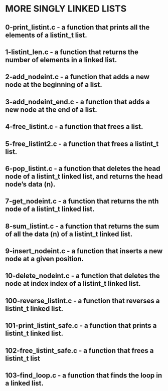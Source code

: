 # MORE SINGLY LINKED LISTS
## 0-print_listint.c - a function that prints all the elements of a listint_t list.
## 1-listint_len.c - a function that returns the number of elements in a linked list.
## 2-add_nodeint.c - a function that adds a new node at the beginning of a list.
## 3-add_nodeint_end.c - a function that adds a new node at the end of a list.
## 4-free_listint.c - a function that frees a list.
## 5-free_listint2.c - a function that frees a listint_t list.
## 6-pop_listint.c - a function that deletes the head node of a listint_t linked list, and returns the head node’s data (n).
## 7-get_nodeint.c - a function that returns the nth node of a listint_t linked list.
## 8-sum_listint.c - a function that returns the sum of all the data (n) of a listint_t linked list.
## 9-insert_nodeint.c - a function that inserts a new node at a given position.
## 10-delete_nodeint.c - a function that deletes the node at index index of a listint_t linked list.
## 100-reverse_listint.c - a function that reverses a listint_t linked list.
## 101-print_listint_safe.c - a function that prints a listint_t linked list.
## 102-free_listint_safe.c - a function that frees a listint_t list
## 103-find_loop.c - a function that finds the loop in a linked list.
